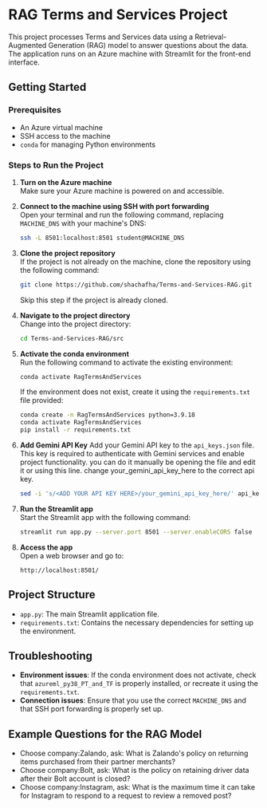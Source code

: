 
# RAG Terms and Services Project

This project processes Terms and Services data using a Retrieval-Augmented Generation (RAG) model to answer questions about the data. The application runs on an Azure machine with Streamlit for the front-end interface.

## Getting Started

### Prerequisites
- An Azure virtual machine
- SSH access to the machine
- `conda` for managing Python environments

### Steps to Run the Project

1. **Turn on the Azure machine**  
   Make sure your Azure machine is powered on and accessible.

2. **Connect to the machine using SSH with port forwarding**  
   Open your terminal and run the following command, replacing `MACHINE_DNS` with your machine's DNS:

   ```bash
   ssh -L 8501:localhost:8501 student@MACHINE_DNS
   ```

3. **Clone the project repository**  
   If the project is not already on the machine, clone the repository using the following command:

   ```bash
   git clone https://github.com/shachafha/Terms-and-Services-RAG.git
   ```

   Skip this step if the project is already cloned.

4. **Navigate to the project directory**  
   Change into the project directory:

   ```bash
   cd Terms-and-Services-RAG/src
   
   ```

5. **Activate the conda environment**  
   Run the following command to activate the existing environment:

   ```bash
   conda activate RagTermsAndServices
   ```

   If the environment does not exist, create it using the `requirements.txt` file provided:

   ```bash
   conda create -n RagTermsAndServices python=3.9.18
   conda activate RagTermsAndServices
   pip install -r requirements.txt
   ```
6. **Add Gemini API Key**
   Add your Gemini API key to the `api_keys.json` file.
   This key is required to authenticate with Gemini services and enable project functionality.
   you can do it manually be opening the file and edit it or using this line.
   change your_gemini_api_key_here to the correct api key.
   ```bash
   sed -i 's/<ADD YOUR API KEY HERE>/your_gemini_api_key_here/' api_keys.json
   ```
7. **Run the Streamlit app**  
   Start the Streamlit app with the following command:

   ```bash
   streamlit run app.py --server.port 8501 --server.enableCORS false
   ```

8. **Access the app**  
   Open a web browser and go to:

   ```text
   http://localhost:8501/
   ```

## Project Structure
- `app.py`: The main Streamlit application file.
- `requirements.txt`: Contains the necessary dependencies for setting up the environment.

## Troubleshooting
- **Environment issues**: If the conda environment does not activate, check that `azureml_py38_PT_and_TF` is properly installed, or recreate it using the `requirements.txt`.
- **Connection issues**: Ensure that you use the correct `MACHINE_DNS` and that SSH port forwarding is properly set up.

## Example Questions for the RAG Model
- Choose company:Zalando, ask: What is Zalando's policy on returning items purchased from their partner merchants? 
- Choose company:Bolt, ask: What is the policy on retaining driver data after their Bolt account is closed?
- Choose company:Instagram, ask: What is the maximum time it can take for Instagram to respond to a request to review a removed post? 

